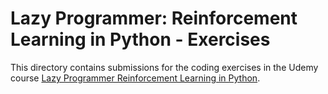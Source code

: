 # Lazy Programmer: Reinforcement Learning in Python - Exercises
This directory contains submissions for the coding exercises in the Udemy course
[Lazy Programmer Reinforcement Learning in Python](https://www.udemy.com/course/artificial-intelligence-reinforcement-learning-in-python).
